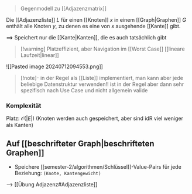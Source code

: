 > Gegenmodell zu [[Adjazenzmatrix]]


Die [[Adjazenzliste]] $L$ für einen [[Knoten]] $x$ in einem [[Graph|Graphen]] $G$ enthält alle Knoten $y$, zu denen es eine von $x$ ausgehende [[Kante]] gibt.

==> Speichert nur die [[Kante|Kanten]], die es auch tatsächlich gibt
> [!warning] Platzeffizient, aber Navigation im [[Worst Case]] [[lineare Laufzeit|linear]]

![[Pasted image 20240712094553.png]]

> [!note]- in der Regel als [[Liste]] implementiert, man kann aber jede beliebige Datenstruktur verwenden!!
> ist in der Regel aber dann sehr spezifisch nach Use Case und nicht allgemein valide
### Komplexität
Platz: $\mathcal{O}(|E|)$ (Knoten werden auch gespeichert, aber sind idR viel weniger als Kanten)


## Auf [[beschrifteter Graph|beschrifteten Graphen]]
- Speichere [[semester-2/algorithmen/Schlüssel]]-Value-Pairs für jede Beziehung: `(Knote, Kantengewicht)` 

--> [[Übung Adjazenz#Adjazenzliste]]